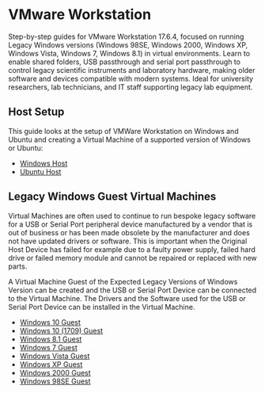 # VMware Workstation 

Step-by-step guides for VMware Workstation 17.6.4, focused on running Legacy Windows versions (Windows 98SE, Windows 2000, Windows XP, Windows Vista, Windows 7, Windows 8.1) in virtual environments. Learn to enable shared folders, USB passthrough and serial port passthrough to control legacy scientific instruments and laboratory hardware, making older software and devices compatible with modern systems. Ideal for university researchers, lab technicians, and IT staff supporting legacy lab equipment.

## Host Setup

This guide looks at the setup of VMWare Workstation on Windows and Ubuntu and creating a Virtual Machine of a supported version of Windows or Ubuntu:

* [Windows Host](./windows-host/readme.md)
* [Ubuntu Host](./ubuntu-host/readme.md)

## Legacy Windows Guest Virtual Machines

Virtual Machines are often used to continue to run bespoke legacy software for a USB or Serial Port peripheral device manufactured by a vendor that is out of business or has been made obsolete by the manufacturer and does not have updated drivers or software. This is important when the Original Host Device has failed for example due to a faulty power supply, failed hard drive or failed memory module and cannot be repaired or replaced with new parts. 

A Virtual Machine Guest of the Expected Legacy Versions of Windows Version can be created and the USB or Serial Port Device can be connected to the Virtual Machine. The Drivers and the Software used for the USB or Serial Port Device can be installed in the Virtual Machine.

* [Windows 10 Guest](./windows-10-guest/readme.md)
* [Windows 10 (1709) Guest](./windows-1709-guest/readme.md)
* [Windows 8.1 Guest](./windows-81-guest/readme.md)
* [Windows 7 Guest](./windows-7-guest/readme.md)
* [Windows Vista Guest](./windows-vista-guest/readme.md)
* [Windows XP Guest](./windows-xp-guest/readme.md)
* [Windows 2000 Guest](./windows-2000-guest/readme.md)
* [Windows 98SE Guest](./windows-98SE-guest/readme.md)
